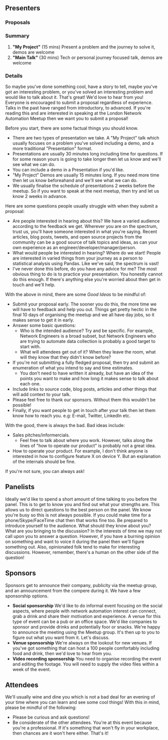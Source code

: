 ## Presenters
### Proposals

### Summary
1. **"My Project"** (15 mins) Present a problem and the journey to solve it, demos are welcome
2. **"Main Talk"** (30 mins) Tech or personal journey focused talk, demos are welcome

### Details

So maybe you've done something cool, have a story to tell, maybe you've got an interesting problem, or you've solved an interesting problem and would like to talk about it. That's great! We'd love to hear from you!
Everyone is encouraged to submit a proposal regardless of experience. Talks in the past have ranged from introductory, to advanced. If you're reading this and are interested in speaking at the London Network Automation Meetup then we want you to submit a proposal!

Before you start, there are some factual things you should know.
- There are two types of presentation we take. A "My Project" talk which usually focuses on a problem you've solved including a demo, and a more traditional "Presentation" format.
- Presentations are usually 30 minutes long including time for questions. If for some reason yours is going to take longer then let us know and we'll see what we can do.
- You can include a demo in a Presentation if you'd like.
- "My Project" Demos are usually 15 minutes long. If you need more time then let us know beforeahand and we'll see what we can do.
- We usually finalise the schedule of presentations 2 weeks before the meetup. So if you want to speak at the next meetup, then try and let us know 2 weeks in advance.

Here are some questions people usually struggle with when they submit a proposal:
- Are people interested in hearing about this?
  We have a varied audience according to the feedback we get. Wherever you are on the spectrum, trust us, you'll have someone interested in what you're saying.
  Recent articles, blog posts, tweets, and open source projects from the community can be a good source of talk topics and ideas, as can your own experience as an engineer/developer/manager/person.
- What would people be interested in hearing?
  Where do we start! People are interested in varied things from your journey as a person to statistical analysis using Pandas. Like we've said, the spectrum is vast!
- I've never done this before, do you have any advice for me?
  The most obvious thing to do is to practice your presentation. You honestly cannot do this enough. If there's anything else you're worried about then get in touch and we'll help.

With the above in mind, there are some *Good Ideas* to be mindful of:
- Submit your proposal early. The sooner you do this, the more time we will have to feedback and help you out. Things get pretty hectic in the final 10 days of organising the meetup and we all have day jobs, so it makes sense to get it in early.
- Answer some basic questions:
  - Who is the intended audience? Try and be specific. For example, Network Engineers is a broad subset, but Network Engineers who are trying to automate data collection is probably a good target to start with.
  - What will attendees get out of it? When they leave the room, what will they know that they didn't know before?
- If you're not submitting a fully fledged proposal, then try and submit an enumeration of what you intend to say and time estimates.
  - You don't need to have written it already, but have an idea of the points you want to make and how long it makes sense to talk about each one.
- Include links to source code, blog posts, articles and other things that will add context to your talk.
- Please feel free to thank our sponsors. Without them this wouldn't be possible!
- Finally, if you want people to get in touch after your talk then let them know how to reach you. e.g: E-mail, Twitter, LinkedIn etc.

With the good, there is always the bad. Bad ideas include:
- Sales pitches/informercials.
  - Feel free to talk about where you work. However, talks along the lines of "how to operate our product" is probably not a great idea.
- How to operate your product. For example, I don't think anyone is interested in how to configure feature X on device Y. But an explanation of the internals should be fine.

If you're not sure, you can always ask!

## Panelists
Ideally we'd like to spend a short amount of time talking to you before the panel. This is to get to know you and find out what your strengths are. This allows us to direct questions to the best person on the panel. We know you're busy so this is not always possible. If you could make time for a phone/Skype/FaceTime chat then that works fine too.
Be prepared to introduce yourself to the audience. What should they know about you? What are you bringing to the discussion?
In the interests of time we may not call upon you to answer a question. However, if you have a burning opinion on something and want to voice it during the panel then we'll figure something out.
Also, opinionated folk tend to make for interesting discussions. However, remember, there's a human on the other side of the question!

## Sponsors
Sponsors get to announce their company, publicity via the meetup group, and an announcement from the compere during it.
We have a few sponsorship options.
- **Social sponsorship**
  We'd like to do informal event focusing on the social aspects, where people with network automation interest can connect, grab a drink and share their motivation and experience. A venue for this type of event can be a pub or an office space. We'd like companies to sponsor and provide drinks and potentially foor or snacks. We're happy to announce the meeting using the Meetup group. It's then up to you to figure out what you want from it. Let's discuss.
- **Venue sponsorship**
  We're always on the lookout for new venues. If you've got something that can host a 100 people comfortably including food and drink, then we'd love to hear from you.
- **Video recording sponsorship**
  You need to organise recording the event and editing the footage. You will need to supply the video files within a week of the event.

## Attendees
We'll usually wine and dine you which is not a bad deal for an evening of your time where you can learn and see some cool things!
With this in mind, please be mindful of the following:
- Please be curious and ask questions!
- Be considerate of the other attendees. You're at this event because you're a professional. If it's something that won't fly in your workplace, then chances are it won't here either.
That's it!
